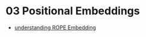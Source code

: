 # 03 Positional Embeddings

- [understanding ROPE Embedding](https://blog.ngxson.com/very-simple-to-understand-rope-2drope-mrope)


